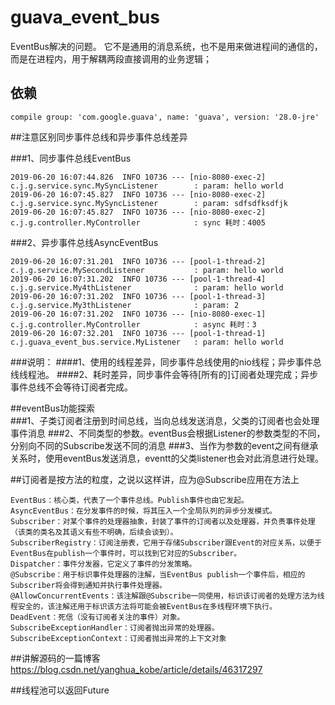 # guava_event_bus

 EventBus解决的问题。 它不是通用的消息系统，也不是用来做进程间的通信的，而是在进程内，用于解耦两段直接调用的业务逻辑；

## 依赖
    compile group: 'com.google.guava', name: 'guava', version: '28.0-jre'
    
##注意区别同步事件总线和异步事件总线差异
    
   ###1、同步事件总线EventBus
   
    2019-06-20 16:07:44.826  INFO 10736 --- [nio-8080-exec-2] c.j.g.service.sync.MySyncListener        : param: hello world
    2019-06-20 16:07:45.827  INFO 10736 --- [nio-8080-exec-2] c.j.g.service.sync.MySyncListener        : param: sdfsdfksdfjk
    2019-06-20 16:07:45.827  INFO 10736 --- [nio-8080-exec-2] c.j.g.controller.MyController            : sync 耗时：4005
    
   ###2、异步事件总线AsyncEventBus
    
    2019-06-20 16:07:31.201  INFO 10736 --- [pool-1-thread-2] c.j.g.service.MySecondListener           : param: hello world
    2019-06-20 16:07:31.202  INFO 10736 --- [pool-1-thread-4] c.j.g.service.My4thListener              : param: hello world
    2019-06-20 16:07:31.202  INFO 10736 --- [pool-1-thread-3] c.j.g.service.My3thListener              : param: 2
    2019-06-20 16:07:31.202  INFO 10736 --- [nio-8080-exec-1] c.j.g.controller.MyController            : async 耗时：3
    2019-06-20 16:07:32.201  INFO 10736 --- [pool-1-thread-1] c.j.guava_event_bus.service.MyListener   : param: hello world
    
   ###说明：
   ####1、使用的线程差异，同步事件总线使用的nio线程；异步事件总线线程池。
   ####2、耗时差异，同步事件会等待[所有的]订阅者处理完成；异步事件总线不会等待订阅者完成。
         
   ##eventBus功能探索      
   ###1、子类订阅者注册到时间总线，当向总线发送消息，父类的订阅者也会处理事件消息
   ###2、不同类型的参数。eventBus会根据Listener的参数类型的不同，分别向不同的Subscribe发送不同的消息
   ###3、当作为参数的event之间有继承关系时，使用eventBus发送消息，eventt的父类listener也会对此消息进行处理。
   
   ##订阅者是按方法的粒度，之说以这样讲，应为@Subscribe应用在方法上
   
   
    EventBus：核心类，代表了一个事件总线。Publish事件也由它发起。
    AsyncEventBus：在分发事件的时候，将其压入一个全局队列的异步分发模式。
    Subscriber：对某个事件的处理器抽象，封装了事件的订阅者以及处理器，并负责事件处理（该类的类名及其语义有些不明确，后续会谈到）。
    SubscriberRegistry：订阅注册表，它用于存储Subscriber跟Event的对应关系，以便于EventBus在publish一个事件时，可以找到它对应的Subscriber。
    Dispatcher：事件分发器，它定义了事件的分发策略。
    @Subscribe：用于标识事件处理器的注解，当EventBus publish一个事件后，相应的Subscriber将会得到通知并执行事件处理器。
    @AllowConcurrentEvents：该注解跟@Subscribe一同使用，标识该订阅者的处理方法为线程安全的，该注解还用于标识该方法将可能会被EventBus在多线程环境下执行。
    DeadEvent：死信（没有订阅者关注的事件）对象。
    SubscribeExceptionHandler：订阅者抛出异常的处理器。
    SubscribeExceptionContext：订阅者抛出异常的上下文对象


   ##讲解源码的一篇博客 https://blog.csdn.net/yanghua_kobe/article/details/46317297
    
    
   ##线程池可以返回Future<T>
   